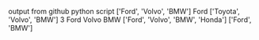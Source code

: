 output from github python script
['Ford', 'Volvo', 'BMW']
Ford
['Toyota', 'Volvo', 'BMW']
3
Ford
Volvo
BMW
['Ford', 'Volvo', 'BMW', 'Honda']
['Ford', 'BMW']
